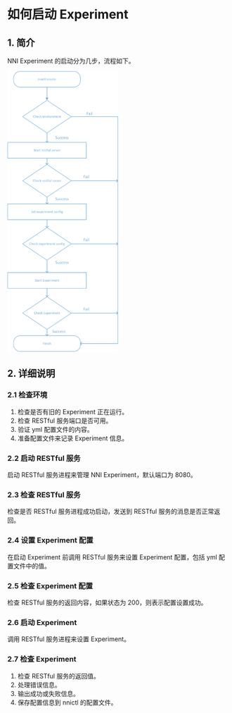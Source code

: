 # 如何启动 Experiment

## 1. 简介

NNI Experiment 的启动分为几步，流程如下。

<img src="./img/experiment_process.jpg" width="50%" height="50%" />

## 2. 详细说明

### 2.1 检查环境

1. 检查是否有旧的 Experiment 正在运行。 
2. 检查 RESTful 服务端口是否可用。 
3. 验证 yml 配置文件的内容。 
4. 准备配置文件来记录 Experiment 信息。 

### 2.2 启动 RESTful 服务

启动 RESTful 服务进程来管理 NNI Experiment，默认端口为 8080。

### 2.3 检查 RESTful 服务

检查是否 RESTful 服务进程成功启动，发送到 RESTful 服务的消息是否正常返回。

### 2.4 设置 Experiment 配置

在启动 Experiment 前调用 RESTful 服务来设置 Experiment 配置，包括 yml 配置文件中的值。

### 2.5 检查 Experiment 配置

检查 RESTful 服务的返回内容，如果状态为 200，则表示配置设置成功。

### 2.6 启动 Experiment

调用 RESTful 服务进程来设置 Experiment。

### 2.7 检查 Experiment

1. 检查 RESTful 服务的返回值。
2. 处理错误信息。
3. 输出成功或失败信息。
4. 保存配置信息到 nnictl 的配置文件。